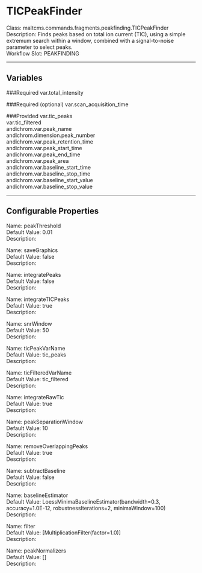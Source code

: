 # TICPeakFinder
Class: maltcms.commands.fragments.peakfinding.TICPeakFinder  
Description: Finds peaks based on total ion current (TIC), using a simple extremum search within a window, combined with a signal-to-noise parameter to select peaks.  
Workflow Slot: PEAKFINDING  

---

## Variables
###Required
var.total_intensity  

###Required (optional)
var.scan_acquisition_time  

###Provided
var.tic_peaks  
var.tic_filtered  
andichrom.var.peak_name  
andichrom.dimension.peak_number  
andichrom.var.peak_retention_time  
andichrom.var.peak_start_time  
andichrom.var.peak_end_time  
andichrom.var.peak_area  
andichrom.var.baseline_start_time  
andichrom.var.baseline_stop_time  
andichrom.var.baseline_start_value  
andichrom.var.baseline_stop_value  


---

## Configurable Properties
Name: peakThreshold  
Default Value: 0.01  
Description:   
  
Name: saveGraphics  
Default Value: false  
Description:   
  
Name: integratePeaks  
Default Value: false  
Description:   
  
Name: integrateTICPeaks  
Default Value: true  
Description:   
  
Name: snrWindow  
Default Value: 50  
Description:   
  
Name: ticPeakVarName  
Default Value: tic_peaks  
Description:   
  
Name: ticFilteredVarName  
Default Value: tic_filtered  
Description:   
  
Name: integrateRawTic  
Default Value: true  
Description:   
  
Name: peakSeparationWindow  
Default Value: 10  
Description:   
  
Name: removeOverlappingPeaks  
Default Value: true  
Description:   
  
Name: subtractBaseline  
Default Value: false  
Description:   
  
Name: baselineEstimator  
Default Value: LoessMinimaBaselineEstimator(bandwidth=0.3, accuracy=1.0E-12, robustnessIterations=2, minimaWindow=100)  
Description:   
  
Name: filter  
Default Value: [MultiplicationFilter(factor=1.0)]  
Description:   
  
Name: peakNormalizers  
Default Value: []  
Description:   
  

